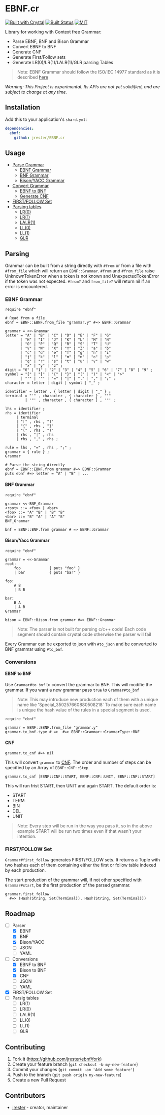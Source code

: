 # EBNF.cr

[![Built with Crystal](https://img.shields.io/badge/built%20with-crystal-000000.svg?style=flat-square)](https://crystal-lang.org/)
[![Built Status](https://img.shields.io/travis/jrester/EBNF.cr/master.svg?style=flat-square)](https://travis-ci.org/jrester/EBNF.cr)
[![MIT](https://img.shields.io/badge/License-MIT-yellow.svg?style=flat-square)](https://en.wikipedia.org/wiki/MIT_License)

Library for working with Context free Grammar:
* Parse EBNF, BNF and Bison Grammar
* Convert EBNF to BNF
* Generate CNF
* Generate First/Follow sets
* Generate LR(0)/LR(1)/LALR(1)/GLR parsing Tables

> Note:
> EBNF Grammar should follow the ISO/IEC 14977 standard as it is described [here](https://www.cl.cam.ac.uk/~mgk25/iso-14977.pdf)

_Warning: This Project is experimental. Its APIs are not yet solidified, and are subject to change at any time._

## Installation

Add this to your application's `shard.yml`:

```yaml
dependencies:
  ebnf:
    github: jrester/EBNF.cr
```

## Usage

* [Parse Grammar](#parsing)
  - [EBNF Grammar](#ebnf-grammar)
  - [BNF Grammar](#bnf-grammar)
  - [Bison/YACC Grammar](#bisonyacc-grammar)
* [Convert Grammar](#conversions)
  - [EBNF to BNF](#ebnf-to-bnf)
  - [Generate CNF](#cnf)
* [FIRST/FOLLOW Set](#firstfollow-set)
* [Parsing tables]()
  - [LR(0)]()
  - [LR(1)]()
  - [LALR(1)]()
  - [LL(0)]()
  - [LL(1)]()
  - [GLR]()

## Parsing

Grammar can be built from a string directly with `#from` or from a file with `#from_file` which will return an `EBNF::Grammar`.
`#from` and `#from_file` raise UnknownTokenError when a token is not known and UnexpectedTokenError if the token was not expected.
`#from?` and `from_file?` will return nil if an error is encountered.


### EBNF Grammar

```crystal
require "ebnf"

# Read from a file
ebnf = EBNF::EBNF.from_file "grammar.y" #=> EBNF::Grammar

grammar = <<-Grammar
letter = "A" | "B" | "C" | "D" | "E" | "F" | "G"
       | "H" | "I" | "J" | "K" | "L" | "M" | "N"
       | "O" | "P" | "Q" | "R" | "S" | "T" | "U"
       | "V" | "W" | "X" | "Y" | "Z" | "a" | "b"
       | "c" | "d" | "e" | "f" | "g" | "h" | "i"
       | "j" | "k" | "l" | "m" | "n" | "o" | "p"
       | "q" | "r" | "s" | "t" | "u" | "v" | "w"
       | "x" | "y" | "z" ;
digit = "0" | "1" | "2" | "3" | "4" | "5" | "6" | "7" | "8" | "9" ;
symbol = "[" | "]" | "{" | "}" | "(" | ")" | "<" | ">"
       | "'" | '"' | "=" | "|" | "." | "," | ";" ;
character = letter | digit | symbol | "_" ;

identifier = letter , { letter | digit | "_" } ;
terminal = "'" , character , { character } , "'"
         | '"' , character , { character } , '"' ;

lhs = identifier ;
rhs = identifier
     | terminal
     | "[" , rhs , "]"
     | "{" , rhs , "}"
     | "(" , rhs , ")"
     | rhs , "|" , rhs
     | rhs , "," , rhs ;

rule = lhs , "=" , rhs , ";" ;
grammar = { rule } ;
Grammar

# Parse the string directly
ebnf = EBNF::EBNF.from grammar #=> EBNF::Grammar
puts ebnf #=> letter = "A" | "B" | ...
```

#### BNF Grammar


```crystal
require "ebnf"

grammar <<-BNF_Grammar
<root> ::= <foo> | <bar>
<foo> ::= "A" "B" | "B" "B"
<bar> ::= "B" "A" | "A" "B"
BNF_Grammar

bnf = EBNF::BNF.from grammar # => EBNF::Grammar
```


#### Bison/Yacc Grammar

```crystal
require "ebnf"

grammar = <<-Grammar
root:
    foo             { puts "foo" }
    | bar           { puts "bar" }

foo:
    A B
    | B B

bar:
    B A
    | A B
Grammar

bison = EBNF::Bison.from grammar #=> EBNF::Grammar
```

> Note: The parser is not built for parsing c/c++ code!
> Each code segment should contain crystal code otherwise the parser will fail

Every Grammar can be exported to json with `#to_json`
and be converted to BNF grammar using `#to_bnf`.


### Conversions

#### EBNF to BNF

Use `Grammar#to_bnf` to convert the grammar to BNF. This will modifie the grammar.
If you want a new grammar pass `true` to `Grammar#to_bnf`

> Note: This may intruduce new production each of them with a unique name like 'Special_350257660880508218'
> To make sure each name is unique the hash value of the rules in a special segment is used.

```crystal
require "ebnf"

grammar = EBNF::EBNF.from_file "grammar.y"
grammar.to_bnf.type # =>  #=> EBNF::Grammar::GrammarType::BNF
```

#### CNF

```crystal
grammar.to_cnf #=> nil
```

This will convert `grammar` to [CNF](htpps://https://en.wikipedia.org/wiki/Chomsky_normal_form). The order and number of steps can be specified by an Array of `EBNF::CNF::Step`.

```crystal
grammar.to_cnf [EBNF::CNF::START, EBNF::CNF::UNIT, EBNF::CNF::START]
```

This will run frist START, then UNIT and again START. The default order is:
* START
* TERM
* BIN
* DEL
* UNIT

> Note: Every step will be run in the way you pass it, so in the above example START will be run two times even if that wasn't your intention.


### FIRST/FOLLOW Set

`Grammar#first_follow` generates FIRST/FOLLOW sets. It returns a Tuple with two hashes each of them containing either the first or follow table indexed by each production.

The start production of the grammar will, if not other specified with `Grammar#start`,
be the first production of the parsed grammar.

```crystal
grammar.first_follow
  #=> (Hash(String, Set(Terminal)), Hash(String, Set(Terminal)))
```
## Roadmap

- [ ] Parser
  * [x] EBNF
  * [x] BNF
  * [x] Bison/YACC
  * [ ] JSON
  * [ ] YAML
- [ ] Conversions
  * [x] EBNF to BNF
  * [x] Bison to BNF
  * [x] CNF
  * [ ] JSON
  * [ ] YAML
- [x] FIRST/FOLLOW Set
- [ ] Parsig tables
  - [ ] LR(1)
  - [ ] LR(0)
  - [ ] LALR(1)
  - [ ] LL(0)
  - [ ] LL(1)
  - [ ] GLR

## Contributing

1. Fork it (<https://github.com/jrester/ebnf/fork>)
2. Create your feature branch (`git checkout -b my-new-feature`)
3. Commit your changes (`git commit -am 'Add some feature'`)
4. Push to the branch (`git push origin my-new-feature`)
5. Create a new Pull Request

## Contributors

- [jrester](https://github.com/jrester) - creator, maintainer
